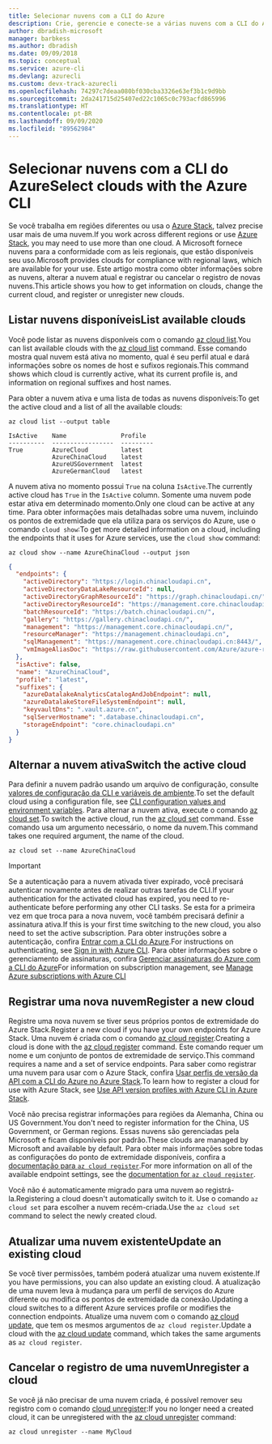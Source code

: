 ```yaml
---
title: Selecionar nuvens com a CLI do Azure
description: Crie, gerencie e conecte-se a várias nuvens com a CLI do Azure.
author: dbradish-microsoft
manager: barbkess
ms.author: dbradish
ms.date: 09/09/2018
ms.topic: conceptual
ms.service: azure-cli
ms.devlang: azurecli
ms.custom: devx-track-azurecli
ms.openlocfilehash: 74297c7deaa080bf030cba3326e63ef3b1c9d9bb
ms.sourcegitcommit: 2da241715d25407ed22c1065c0c793acfd865996
ms.translationtype: HT
ms.contentlocale: pt-BR
ms.lasthandoff: 09/09/2020
ms.locfileid: "89562984"
---
```

# <a name="select-clouds-with-the-azure-cli"></a><span data-ttu-id="71c96-103">Selecionar nuvens com a CLI do Azure</span><span class="sxs-lookup"><span data-stu-id="71c96-103">Select clouds with the Azure CLI</span></span>

<span data-ttu-id="71c96-104">Se você trabalha em regiões diferentes ou usa o [Azure Stack](https://docs.microsoft.com/azure/azure-stack/user/), talvez precise usar mais de uma nuvem.</span><span class="sxs-lookup"><span data-stu-id="71c96-104">If you work across different regions or use [Azure Stack](https://docs.microsoft.com/azure/azure-stack/user/), you may need to use more than one cloud.</span></span> <span data-ttu-id="71c96-105">A Microsoft fornece nuvens para a conformidade com as leis regionais, que estão disponíveis seu uso.</span><span class="sxs-lookup"><span data-stu-id="71c96-105">Microsoft provides clouds for compliance with regional laws, which are available for your use.</span></span> <span data-ttu-id="71c96-106">Este artigo mostra como obter informações sobre as nuvens, alterar a nuvem atual e registrar ou cancelar o registro de novas nuvens.</span><span class="sxs-lookup"><span data-stu-id="71c96-106">This article shows you how to get information on clouds, change the current cloud, and register or unregister new clouds.</span></span>

## <a name="list-available-clouds"></a><span data-ttu-id="71c96-107">Listar nuvens disponíveis</span><span class="sxs-lookup"><span data-stu-id="71c96-107">List available clouds</span></span>

<span data-ttu-id="71c96-108">Você pode listar as nuvens disponíveis com o comando [az cloud list](/cli/azure/cloud#az-cloud-list).</span><span class="sxs-lookup"><span data-stu-id="71c96-108">You can list available clouds with the [az cloud list](/cli/azure/cloud#az-cloud-list) command.</span></span> <span data-ttu-id="71c96-109">Esse comando mostra qual nuvem está ativa no momento, qual é seu perfil atual e dará informações sobre os nomes de host e sufixos regionais.</span><span class="sxs-lookup"><span data-stu-id="71c96-109">This command shows which cloud is currently active, what its current profile is, and information on regional suffixes and host names.</span></span>

<span data-ttu-id="71c96-110">Para obter a nuvem ativa e uma lista de todas as nuvens disponíveis:</span><span class="sxs-lookup"><span data-stu-id="71c96-110">To get the active cloud and a list of all the available clouds:</span></span>

```azurecli-interactive
az cloud list --output table
```

```output
IsActive    Name               Profile
----------  -----------------  ---------
True        AzureCloud         latest
            AzureChinaCloud    latest
            AzureUSGovernment  latest
            AzureGermanCloud   latest
```

<span data-ttu-id="71c96-111">A nuvem ativa no momento possui `True` na coluna `IsActive`.</span><span class="sxs-lookup"><span data-stu-id="71c96-111">The currently active cloud has `True` in the `IsActive` column.</span></span> <span data-ttu-id="71c96-112">Somente uma nuvem pode estar ativa em determinado momento.</span><span class="sxs-lookup"><span data-stu-id="71c96-112">Only one cloud can be active at any time.</span></span> <span data-ttu-id="71c96-113">Para obter informações mais detalhadas sobre uma nuvem, incluindo os pontos de extremidade que ela utiliza para os serviços do Azure, use o comando `cloud show`:</span><span class="sxs-lookup"><span data-stu-id="71c96-113">To get more detailed information on a cloud, including the endpoints that it uses for Azure services, use the `cloud show` command:</span></span>

```azurecli-interactive
az cloud show --name AzureChinaCloud --output json
```

```json
{
  "endpoints": {
    "activeDirectory": "https://login.chinacloudapi.cn",
    "activeDirectoryDataLakeResourceId": null,
    "activeDirectoryGraphResourceId": "https://graph.chinacloudapi.cn/",
    "activeDirectoryResourceId": "https://management.core.chinacloudapi.cn/",
    "batchResourceId": "https://batch.chinacloudapi.cn/",
    "gallery": "https://gallery.chinacloudapi.cn/",
    "management": "https://management.core.chinacloudapi.cn/",
    "resourceManager": "https://management.chinacloudapi.cn",
    "sqlManagement": "https://management.core.chinacloudapi.cn:8443/",
    "vmImageAliasDoc": "https://raw.githubusercontent.com/Azure/azure-rest-api-specs/master/arm-compute/quickstart-templates/aliases.json"
  },
  "isActive": false,
  "name": "AzureChinaCloud",
  "profile": "latest",
  "suffixes": {
    "azureDatalakeAnalyticsCatalogAndJobEndpoint": null,
    "azureDatalakeStoreFileSystemEndpoint": null,
    "keyvaultDns": ".vault.azure.cn",
    "sqlServerHostname": ".database.chinacloudapi.cn",
    "storageEndpoint": "core.chinacloudapi.cn"
  }
}
```

## <a name="switch-the-active-cloud"></a><span data-ttu-id="71c96-114">Alternar a nuvem ativa</span><span class="sxs-lookup"><span data-stu-id="71c96-114">Switch the active cloud</span></span>

<span data-ttu-id="71c96-115">Para definir a nuvem padrão usando um arquivo de configuração, consulte [valores de configuração da CLI e variáveis de ambiente](/cli/azure/azure-cli-configuration?view=azure-cli-latest#cli-configuration-values-and-environment-variables).</span><span class="sxs-lookup"><span data-stu-id="71c96-115">To set the default cloud using a configuration file, see [CLI configuration values and environment variables](/cli/azure/azure-cli-configuration?view=azure-cli-latest#cli-configuration-values-and-environment-variables).</span></span>  <span data-ttu-id="71c96-116">Para alternar a nuvem ativa, execute o comando [az cloud set](/cli/azure/cloud#az-cloud-set).</span><span class="sxs-lookup"><span data-stu-id="71c96-116">To switch the active cloud, run the [az cloud set](/cli/azure/cloud#az-cloud-set) command.</span></span> <span data-ttu-id="71c96-117">Esse comando usa um argumento necessário, o nome da nuvem.</span><span class="sxs-lookup"><span data-stu-id="71c96-117">This command takes one required argument, the name of the cloud.</span></span>

```azurecli-interactive
az cloud set --name AzureChinaCloud
```

> [!IMPORTANT]
> <span data-ttu-id="71c96-118">Se a autenticação para a nuvem ativada tiver expirado, você precisará autenticar novamente antes de realizar outras tarefas de CLI.</span><span class="sxs-lookup"><span data-stu-id="71c96-118">If your authentication for the activated cloud has expired, you need to re-authenticate before performing any other CLI tasks.</span></span> <span data-ttu-id="71c96-119">Se esta for a primeira vez em que troca para a nova nuvem, você também precisará definir a assinatura ativa.</span><span class="sxs-lookup"><span data-stu-id="71c96-119">If this is your first time switching to the new cloud, you also need to set the active subscription.</span></span>
> <span data-ttu-id="71c96-120">Para obter instruções sobre a autenticação, confira [Entrar com a CLI do Azure](authenticate-azure-cli.md).</span><span class="sxs-lookup"><span data-stu-id="71c96-120">For instructions on authenticating, see [Sign in with Azure CLI](authenticate-azure-cli.md).</span></span> <span data-ttu-id="71c96-121">Para obter informações sobre o gerenciamento de assinaturas, confira [Gerenciar assinaturas do Azure com a CLI do Azure](manage-azure-subscriptions-azure-cli.md)</span><span class="sxs-lookup"><span data-stu-id="71c96-121">For information on subscription management, see [Manage Azure subscriptions with Azure CLI](manage-azure-subscriptions-azure-cli.md)</span></span>

## <a name="register-a-new-cloud"></a><span data-ttu-id="71c96-122">Registrar uma nova nuvem</span><span class="sxs-lookup"><span data-stu-id="71c96-122">Register a new cloud</span></span>

<span data-ttu-id="71c96-123">Registre uma nova nuvem se tiver seus próprios pontos de extremidade do Azure Stack.</span><span class="sxs-lookup"><span data-stu-id="71c96-123">Register a new cloud if you have your own endpoints for Azure Stack.</span></span> <span data-ttu-id="71c96-124">Uma nuvem é criada com o comando [az cloud register](/cli/azure/cloud#az-cloud-register).</span><span class="sxs-lookup"><span data-stu-id="71c96-124">Creating a cloud is done with the [az cloud register](/cli/azure/cloud#az-cloud-register) command.</span></span> <span data-ttu-id="71c96-125">Este comando requer um nome e um conjunto de pontos de extremidade de serviço.</span><span class="sxs-lookup"><span data-stu-id="71c96-125">This command requires a name and a set of service endpoints.</span></span> <span data-ttu-id="71c96-126">Para saber como registrar uma nuvem para usar com o Azure Stack, confira [Usar perfis de versão da API com a CLI do Azure no Azure Stack](/azure/azure-stack/user/azure-stack-version-profiles-azurecli2#connect-to-azure-stack).</span><span class="sxs-lookup"><span data-stu-id="71c96-126">To learn how to register a cloud for use with Azure Stack, see [Use API version profiles with Azure CLI in Azure Stack](/azure/azure-stack/user/azure-stack-version-profiles-azurecli2#connect-to-azure-stack).</span></span>

<span data-ttu-id="71c96-127">Você não precisa registrar informações para regiões da Alemanha, China ou US Government.</span><span class="sxs-lookup"><span data-stu-id="71c96-127">You don't need to register information for the China, US Government, or German regions.</span></span> <span data-ttu-id="71c96-128">Essas nuvens são gerenciadas pela Microsoft e ficam disponíveis por padrão.</span><span class="sxs-lookup"><span data-stu-id="71c96-128">These clouds are managed by Microsoft and available by default.</span></span>  <span data-ttu-id="71c96-129">Para obter mais informações sobre todas as configurações do ponto de extremidade disponíveis, confira a [documentação para `az cloud register`](/cli/azure/cloud#az-cloud-register).</span><span class="sxs-lookup"><span data-stu-id="71c96-129">For more information on all of the available endpoint settings, see the [documentation for `az cloud register`](/cli/azure/cloud#az-cloud-register).</span></span>

<span data-ttu-id="71c96-130">Você não é automaticamente migrado para uma nuvem ao registrá-la.</span><span class="sxs-lookup"><span data-stu-id="71c96-130">Registering a cloud doesn't automatically switch to it.</span></span> <span data-ttu-id="71c96-131">Use o comando `az cloud set` para escolher a nuvem recém-criada.</span><span class="sxs-lookup"><span data-stu-id="71c96-131">Use the `az cloud set` command to select the newly created cloud.</span></span>

## <a name="update-an-existing-cloud"></a><span data-ttu-id="71c96-132">Atualizar uma nuvem existente</span><span class="sxs-lookup"><span data-stu-id="71c96-132">Update an existing cloud</span></span>

<span data-ttu-id="71c96-133">Se você tiver permissões, também poderá atualizar uma nuvem existente.</span><span class="sxs-lookup"><span data-stu-id="71c96-133">If you have permissions, you can also update an existing cloud.</span></span> <span data-ttu-id="71c96-134">A atualização de uma nuvem leva à mudança para um perfil de serviços do Azure diferente ou modifica os pontos de extremidade da conexão.</span><span class="sxs-lookup"><span data-stu-id="71c96-134">Updating a cloud switches to a different Azure services profile or modifies the connection endpoints.</span></span>
<span data-ttu-id="71c96-135">Atualize uma nuvem com o comando [az cloud update](/cli/azure/cloud#az-cloud-update), que tem os mesmos argumentos de `az cloud register`.</span><span class="sxs-lookup"><span data-stu-id="71c96-135">Update a cloud with the [az cloud update](/cli/azure/cloud#az-cloud-update) command, which takes the same arguments as `az cloud register`.</span></span>

## <a name="unregister-a-cloud"></a><span data-ttu-id="71c96-136">Cancelar o registro de uma nuvem</span><span class="sxs-lookup"><span data-stu-id="71c96-136">Unregister a cloud</span></span>

<span data-ttu-id="71c96-137">Se você já não precisar de uma nuvem criada, é possível remover seu registro com o comando [cloud unregister](/cli/azure/cloud#az-cloud-unregister):</span><span class="sxs-lookup"><span data-stu-id="71c96-137">If you no longer need a created cloud, it can be unregistered with the [az cloud unregister](/cli/azure/cloud#az-cloud-unregister) command:</span></span>

```azurecli-interactive
az cloud unregister --name MyCloud
```
